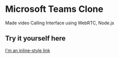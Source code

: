 # Microsoft Teams Clone
Made video Calling Interface using WebRTC, Node.js

## Try it yourself here 
[I'm an inline-style link](https://ms-teams-videocall-mv.herokuapp.com)
